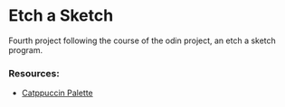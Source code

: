 # Etch a Sketch
Fourth project following the course of the odin project, an etch a sketch program.

### Resources:
- [Catppuccin Palette](https://catppuccin.com/palette)
